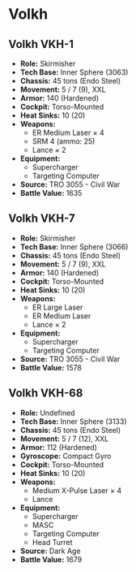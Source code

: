 # Volkh
## Volkh VKH-1
- **Role:** Skirmisher
- **Tech Base:** Inner Sphere (3063)
- **Chassis:** 45 tons (Endo Steel)
- **Movement:** 5 / 7 (9), XXL
- **Armor:** 140 (Hardened)
- **Cockpit:** Torso-Mounted
- **Heat Sinks:** 10 (20)
- **Weapons:**
  - ER Medium Laser × 4
  - SRM 4 (ammo: 25)
  - Lance × 2
- **Equipment:**
  - Supercharger
  - Targeting Computer
- **Source:** TRO 3055 - Civil War
- **Battle Value:** 1635

## Volkh VKH-7
- **Role:** Skirmisher
- **Tech Base:** Inner Sphere (3066)
- **Chassis:** 45 tons (Endo Steel)
- **Movement:** 5 / 7 (9), XXL
- **Armor:** 140 (Hardened)
- **Cockpit:** Torso-Mounted
- **Heat Sinks:** 10 (20)
- **Weapons:**
  - ER Large Laser
  - ER Medium Laser
  - Lance × 2
- **Equipment:**
  - Supercharger
  - Targeting Computer
- **Source:** TRO 3055 - Civil War
- **Battle Value:** 1578

## Volkh VKH-68
- **Role:** Undefined
- **Tech Base:** Inner Sphere (3133)
- **Chassis:** 45 tons (Endo Steel)
- **Movement:** 5 / 7 (12), XXL
- **Armor:** 112 (Hardened)
- **Gyroscope:** Compact Gyro
- **Cockpit:** Torso-Mounted
- **Heat Sinks:** 10 (20)
- **Weapons:**
  - Medium X-Pulse Laser × 4
  - Lance
- **Equipment:**
  - Supercharger
  - MASC
  - Targeting Computer
  - Head Turret
- **Source:** Dark Age
- **Battle Value:** 1679

